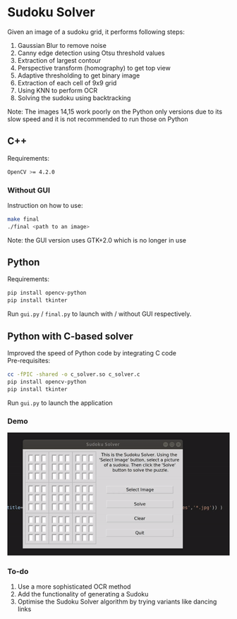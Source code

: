 # Sudoku Solver

Given an image of a sudoku grid, it performs following steps:
1. Gaussian Blur to remove noise
2. Canny edge detection using Otsu threshold values
3. Extraction of largest contour
4. Perspective transform (homography) to get top view
5. Adaptive thresholding to get binary image
6. Extraction of each cell of 9x9 grid
7. Using KNN to perform OCR
8. Solving the sudoku using backtracking

Note: The images 14,15 work poorly on the Python only versions due to its slow speed and it is not recommended to run those on Python

## C++
Requirements:
```bash
OpenCV >= 4.2.0
```
### Without GUI
Instruction on how to use:
```bash
make final
./final <path to an image>
```
Note: the GUI version uses GTK+2.0 which is no longer in use

## Python
Requirements:
```bash
pip install opencv-python
pip install tkinter
```
Run ```gui.py``` / ```final.py``` to launch with / without GUI respectively.

## Python with C-based solver
Improved the speed of Python code by integrating C code  
Pre-requisites:
```bash
cc -fPIC -shared -o c_solver.so c_solver.c
pip install opencv-python
pip install tkinter
```
Run ```gui.py``` to launch the application

### Demo

![Python GUI demo](temp.gif)

###  To-do 
1. Use a more sophisticated OCR method
2. Add the functionality of generating a Sudoku
3. Optimise the Sudoku Solver algorithm by trying variants like dancing links

